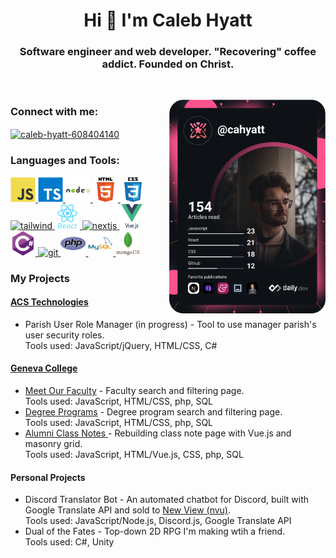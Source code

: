 <h1 align="center">Hi 👋 I'm Caleb Hyatt</h1>
<h3 align="center">
  Software engineer and web developer. "Recovering" coffee addict. Founded on Christ.
</h3>

<p>&nbsp;</p>

<a href="https://app.daily.dev/cahyatt" target="_blank"><img src="https://raw.githubusercontent.com/calebhyatt/calebhyatt/main/devcard.svg" width="250" alt="Caleb Hyatt's Dev Card" align="right" /></a>

<h3>Connect with me:</h3>
<p>
  <a href="https://linkedin.com/in/caleb-hyatt-608404140" target="blank"
    ><img
      align="center"
      src="https://raw.githubusercontent.com/rahuldkjain/github-profile-readme-generator/master/src/images/icons/Social/linked-in-alt.svg"
      alt="caleb-hyatt-608404140"
      height="30"
      width="40"
  /></a>
</p>

<h3>Languages and Tools:</h3>
<p>
  <a
    href="https://developer.mozilla.org/en-US/docs/Web/JavaScript"
    target="_blank"
    rel="noreferrer"
  >
    <img
      src="https://raw.githubusercontent.com/devicons/devicon/master/icons/javascript/javascript-original.svg"
      alt="javascript"
      width="40"
      height="40"
    />
  </a>
  <a href="https://www.typescriptlang.org/" target="_blank" rel="noreferrer">
    <img
      src="https://raw.githubusercontent.com/devicons/devicon/master/icons/typescript/typescript-original.svg"
      alt="typescript"
      width="40"
      height="40"
    />
  </a>
  <a href="https://nodejs.org" target="_blank" rel="noreferrer">
    <img
      src="https://raw.githubusercontent.com/devicons/devicon/master/icons/nodejs/nodejs-original-wordmark.svg"
      alt="nodejs"
      width="40"
      height="40"
    />
  </a>
  <a href="https://www.w3.org/html/" target="_blank" rel="noreferrer">
    <img
      src="https://raw.githubusercontent.com/devicons/devicon/master/icons/html5/html5-original-wordmark.svg"
      alt="html5"
      width="40"
      height="40"
    />
  </a>
  <a href="https://www.w3schools.com/css/" target="_blank" rel="noreferrer">
    <img
      src="https://raw.githubusercontent.com/devicons/devicon/master/icons/css3/css3-original-wordmark.svg"
      alt="css3"
      width="40"
      height="40"
    />
  </a>
  <a href="https://tailwindcss.com/" target="_blank" rel="noreferrer">
    <img
      src="https://www.vectorlogo.zone/logos/tailwindcss/tailwindcss-icon.svg"
      alt="tailwind"
      width="40"
      height="40"
    />
  </a>
  <a href="https://reactjs.org/" target="_blank" rel="noreferrer">
    <img
      src="https://raw.githubusercontent.com/devicons/devicon/master/icons/react/react-original-wordmark.svg"
      alt="react"
      width="40"
      height="40"
    />
  </a>
  <a href="https://nextjs.org/" target="_blank" rel="noreferrer">
    <img
      src="https://cdn.worldvectorlogo.com/logos/nextjs-2.svg"
      alt="nextjs"
      width="40"
      height="40"
    />
  </a>
  <a href="https://vuejs.org/" target="_blank" rel="noreferrer">
    <img
      src="https://raw.githubusercontent.com/devicons/devicon/master/icons/vuejs/vuejs-original-wordmark.svg"
      alt="vuejs"
      width="40"
      height="40"
    />
  </a>
  <a href="https://www.w3schools.com/cs/" target="_blank" rel="noreferrer">
    <img
      src="https://raw.githubusercontent.com/devicons/devicon/master/icons/csharp/csharp-original.svg"
      alt="csharp"
      width="40"
      height="40"
    />
  </a>
  <a href="https://git-scm.com/" target="_blank" rel="noreferrer">
    <img
      src="https://www.vectorlogo.zone/logos/git-scm/git-scm-icon.svg"
      alt="git"
      width="40"
      height="40"
    />
  </a>
  <a href="https://www.php.net" target="_blank" rel="noreferrer">
    <img
      src="https://raw.githubusercontent.com/devicons/devicon/master/icons/php/php-original.svg"
      alt="php"
      width="40"
      height="40"
    />
  </a>
  <a href="https://www.mysql.com/" target="_blank" rel="noreferrer">
    <img
      src="https://raw.githubusercontent.com/devicons/devicon/master/icons/mysql/mysql-original-wordmark.svg"
      alt="mysql"
      width="40"
      height="40"
    />
  </a>
  <a href="https://www.mongodb.com/" target="_blank" rel="noreferrer">
    <img
      src="https://raw.githubusercontent.com/devicons/devicon/master/icons/mongodb/mongodb-original-wordmark.svg"
      alt="mongodb"
      width="40"
      height="40"
    />
  </a>
</p>

<h3>My Projects</h3>

<h4><a href="https://www.acstechnologies.com/" target="_blank">ACS Technologies</a></h4>
<ul>
  <li>
    Parish User Role Manager (in progress)
    - Tool to use manager parish's user security roles.
    <br />
    Tools used: JavaScript/jQuery, HTML/CSS, C#
  </li>
</ul>

<h4><a href="https://www.geneva.edu/" target="_blank">Geneva College</a></h4>
<ul>
  <li>
    <a href="https://www.geneva.edu/faculty-staff/faculty/" target="_blank"
      >Meet Our Faculty</a
    >
    - Faculty search and filtering page.
    <br />
    Tools used: JavaScript, HTML/CSS, php, SQL
  </li>
  <li>
    <a href="https://www.geneva.edu/academics/programs/" target="_blank"
      >Degree Programs</a
    >
    - Degree program search and filtering page.
    <br />
    Tools used: JavaScript, HTML/CSS, php, SQL
  </li>
  <li>
    <a href="https://www.geneva.edu/alumni/online-services/class-notes/" target="_blank">
      Alumni Class Notes
    </a> - Rebuilding class note page with Vue.js and masonry grid.
    <br />
    Tools used: JavaScript, HTML/Vue.js, CSS, php, SQL
  </li>
</ul>

<h4>Personal Projects</h4>

<ul>
  <li>
    Discord Translator Bot - An automated chatbot for Discord, built with Google
    Translate API and sold to
    <a href="https://nvu.io/" target="_blank">New View (nvu)</a>.
    <br />
    Tools used: JavaScript/Node.js, Discord.js, Google Translate API
  </li>
  <li>
    Dual of the Fates - Top-down 2D RPG I'm making wtih a friend.
    <br />
    Tools used: C#, Unity
  </li>
</ul>
